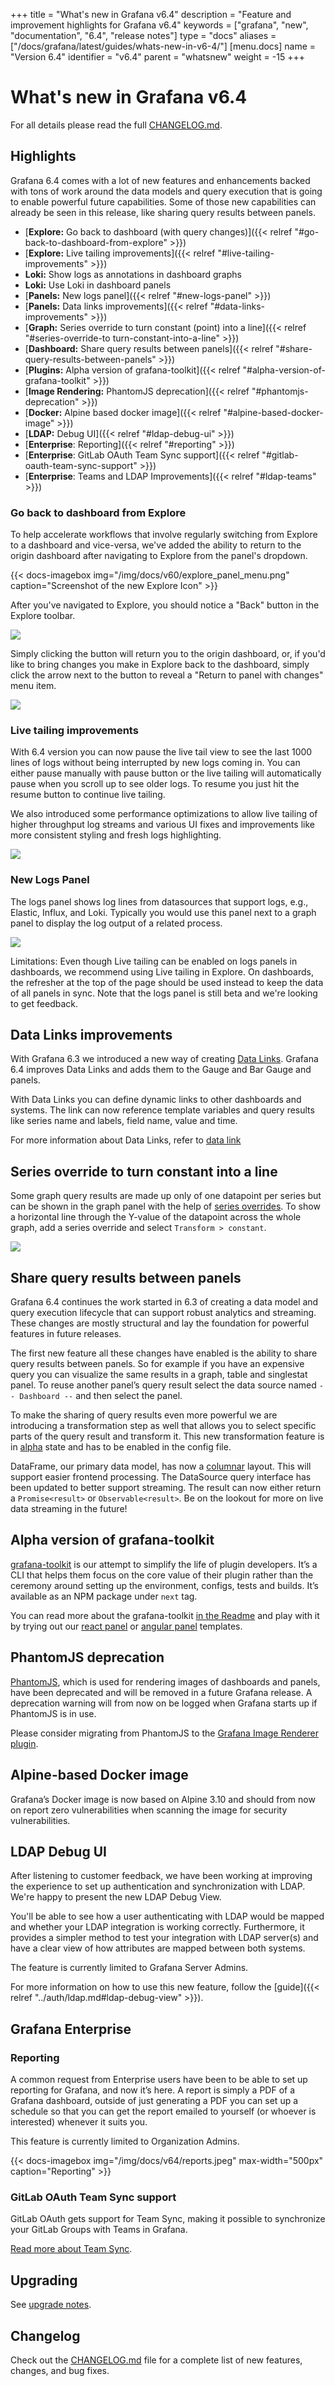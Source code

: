 +++
title = "What's new in Grafana v6.4"
description = "Feature and improvement highlights for Grafana v6.4"
keywords = ["grafana", "new", "documentation", "6.4", "release notes"]
type = "docs"
aliases = ["/docs/grafana/latest/guides/whats-new-in-v6-4/"]
[menu.docs]
name = "Version 6.4"
identifier = "v6.4"
parent = "whatsnew"
weight = -15
+++

# What's new in Grafana v6.4

For all details please read the full [CHANGELOG.md](https://github.com/grafana/grafana/blob/master/CHANGELOG.md).

## Highlights

Grafana 6.4 comes with a lot of new features and enhancements backed with tons of work around the data models and query execution that is going to enable powerful future capabilities.
Some of those new capabilities can already be seen in this release, like sharing query results between panels.

- [**Explore:** Go back to dashboard (with query changes)]({{< relref "#go-back-to-dashboard-from-explore" >}})
- [**Explore:** Live tailing improvements]({{< relref "#live-tailing-improvements" >}})
- **Loki:** Show logs as annotations in dashboard graphs
- **Loki:** Use Loki in dashboard panels
- [**Panels:** New logs panel]({{< relref "#new-logs-panel" >}})
- [**Panels:** Data links improvements]({{< relref "#data-links-improvements" >}})
- [**Graph:** Series override to turn constant (point) into a line]({{< relref "#series-override-to turn-constant-into-a-line" >}})
- [**Dashboard:** Share query results between panels]({{< relref "#share-query-results-between-panels" >}})
- [**Plugins:** Alpha version of grafana-toolkit]({{< relref "#alpha-version-of-grafana-toolkit" >}})
- [**Image Rendering:** PhantomJS deprecation]({{< relref "#phantomjs-deprecation" >}})
- [**Docker:** Alpine based docker image]({{< relref "#alpine-based-docker-image" >}})
- [**LDAP:** Debug UI]({{< relref "#ldap-debug-ui" >}})
- [**Enterprise**: Reporting]({{< relref "#reporting" >}})
- [**Enterprise**: GitLab OAuth Team Sync support]({{< relref "#gitlab-oauth-team-sync-support" >}})
- [**Enterprise**: Teams and LDAP Improvements]({{< relref "#ldap-teams" >}})


### Go back to dashboard from Explore

To help accelerate workflows that involve regularly switching from Explore to a dashboard and vice-versa, we've added the ability to return to the origin dashboard
after navigating to Explore from the panel's dropdown.

{{< docs-imagebox img="/img/docs/v60/explore_panel_menu.png" caption="Screenshot of the new Explore Icon" >}}

After you've navigated to Explore, you should notice a "Back" button in the Explore toolbar.

<img src="/img/docs/v64/explore_toolbar_1.png" />

Simply clicking the button will return you to the origin dashboard, or, if you'd like to bring changes you make in Explore back to the dashboard, simply click
the arrow next to the button to reveal a "Return to panel with changes" menu item.

<img src="/img/docs/v64/explore_toolbar_v2.png" />

### Live tailing improvements

With 6.4 version you can now pause the live tail view to see the last 1000 lines of logs without being interrupted by new logs coming in. You can either pause manually with pause button or the live tailing will automatically pause when you scroll up to see older logs. To resume you just hit the resume button to continue live tailing.

We also introduced some performance optimizations to allow live tailing of higher throughput log streams and various UI fixes and improvements like more consistent styling and fresh logs highlighting.

<img src="/img/docs/v64/explore_live_tailing.gif" />

### New Logs Panel

The logs panel shows log lines from datasources that support logs, e.g., Elastic, Influx, and Loki. Typically you would use this panel next to a graph panel to display the log output of a related process.

<img src="/img/docs/v64/logs-panel.png" />

Limitations: Even though Live tailing can be enabled on logs panels in dashboards, we recommend using Live tailing in Explore. On dashboards, the refresher at the top of the page should be used instead to keep the data of all panels in sync. Note that the logs panel is still beta and we're looking to get feedback.

## Data Links improvements

With Grafana 6.3 we introduced a new way of creating [Data Links](https://grafana.com/blog/2019/08/27/new-in-grafana-6.3-easy-to-use-data-links/).
Grafana 6.4 improves Data Links and adds them to the Gauge and Bar Gauge and panels.

With Data Links you can define dynamic links to other dashboards and systems. The link can now reference template variables and query results like series name and labels, field name, value and time.

For more information about Data Links, refer to [data link](https://grafana.com/docs/features/panels/graph/#data-link)

## Series override to turn constant into a line

Some graph query results are made up only of one datapoint per series but can be shown in the graph panel with the help of [series overrides](/features/panels/graph/#series-overrides).
To show a horizontal line through the Y-value of the datapoint across the whole graph, add a series override and select `Transform > constant`.

<img src="/img/docs/v64/constant-series-override.png" />

## Share query results between panels

Grafana 6.4 continues the work started in 6.3 of creating a data model and query execution lifecycle that can support robust analytics and streaming.  These changes are mostly structural and lay the foundation for powerful features in future releases.

The first new feature all these changes have enabled is the ability to share query results between panels. So for example if you have an expensive query you can visualize the same results in a graph, table and singlestat panel. To reuse another panel’s query result select the data source named `-- Dashboard --` and then select the panel.

To make the sharing of query results even more powerful we are introducing a transformation step as well that allows you to select specific parts of the query result and transform it. This new transformation feature is in [alpha](https://grafana.com/docs/administration/configuration/#enable-alpha) state and has to be enabled in the config file.

DataFrame, our primary data model, has now a [columnar](https://en.wikipedia.org/wiki/Column-oriented_DBMS) layout. This
will support easier frontend processing. The DataSource query interface has been updated to better support streaming.
The result can now either return a `Promise<result>` or `Observable<result>`. Be on the lookout for more on live data
streaming in the future!

## Alpha version of grafana-toolkit

[grafana-toolkit](https://www.npmjs.com/package/@grafana/toolkit/v/6.4.0-beta.1) is our attempt to simplify the life of plugin developers. It’s a CLI that helps them focus on the core value of their plugin rather than the ceremony around setting up the environment, configs, tests and builds. It’s available as an NPM package under `next` tag.

You can read more about the grafana-toolkit [in the Readme](https://github.com/grafana/grafana/blob/master/packages/grafana-toolkit/README.md) and play with it by trying out our [react panel](https://github.com/grafana/simple-react-panel) or [angular panel](https://github.com/grafana/simple-angular-panel) templates.

## PhantomJS deprecation

[PhantomJS](https://phantomjs.org/), which is used for rendering images of dashboards and panels, have been deprecated and will be removed in a future Grafana release. A deprecation warning will from now on be logged when Grafana starts up if PhantomJS is in use.

Please consider migrating from PhantomJS to the [Grafana Image Renderer plugin](https://grafana.com/grafana/plugins/grafana-image-renderer).

## Alpine-based Docker image

Grafana’s Docker image is now based on Alpine 3.10 and should from now on report zero vulnerabilities when scanning the image for security vulnerabilities.

## LDAP Debug UI

After listening to customer feedback, we have been working at improving the experience to set up authentication and synchronization with LDAP. We're happy to present the new LDAP Debug View.

You'll be able to see how a user authenticating with LDAP would be mapped and whether your LDAP integration is working correctly. Furthermore, it provides a simpler method to test your integration with LDAP server(s) and have a clear view of how attributes are mapped between both systems.

The feature is currently limited to Grafana Server Admins.

For more information on how to use this new feature, follow the [guide]({{< relref "../auth/ldap.md#ldap-debug-view" >}}).

## Grafana Enterprise

### Reporting

A common request from Enterprise users have been to be able to set up reporting for Grafana, and now it’s here. A report is simply a PDF of a Grafana dashboard, outside of just generating a PDF you can set up a schedule so that you can get the report emailed to yourself (or whoever is interested) whenever it suits you.

This feature is currently limited to Organization Admins.

{{< docs-imagebox img="/img/docs/v64/reports.jpeg" max-width="500px" caption="Reporting" >}}

### GitLab OAuth Team Sync support

GitLab OAuth gets support for Team Sync, making it possible to synchronize your GitLab Groups with Teams in Grafana.

[Read more about Team Sync](https://grafana.com/docs/auth/team-sync/).

## Upgrading

See [upgrade notes](/installation/upgrading/#upgrading-to-v6-4).

## Changelog

Check out the [CHANGELOG.md](https://github.com/grafana/grafana/blob/master/CHANGELOG.md) file for a complete list of new features, changes, and bug fixes.
